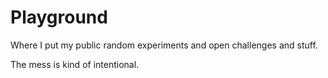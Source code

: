 # Playground

Where I put my public random experiments and open challenges and stuff.

The mess is kind of intentional.

